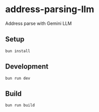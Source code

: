 # address-parsing-llm

Address parse with Gemini LLM

## Setup

```
bun install
```

## Development

```
bun run dev
```

## Build

```
bun run build
```
